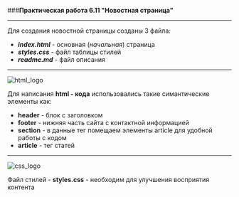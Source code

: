 ###**Практическая работа 6.11 "Новостная страница"**

***

Для создания новостной страницы созданы 3 файла:
- ***index.html*** - основная (*начальная*) страница
- ***styles.css*** - файл таблицы стилей
- ***readme.md*** - файл описания

***
![html_logo](https://webotheek.nl/static/icons/86.png)

Для написания **html - кода** использовались такие симантические элементы как:
- **header** - блок с заголовком
- **footer** - нижняя часть сайта с контактной информацией
- **section** - в данные тег помещаем элементы article для удобной работы с кодом
- **article** - тег статей

***

![css_logo](https://hlmod.ru/data/avatars/m/121/121147.jpg?1583826443)

Файл стилей - **styles.css** - необходим для улучшения восприятия контента




 